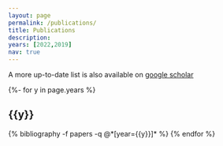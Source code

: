 ```yaml
---
layout: page
permalink: /publications/
title: Publications
description: 
years: [2022,2019]
nav: true
---
```


A more up-to-date list is also available on [google scholar](https://scholar.google.com/citations?user=IaFEAbsAAAAJ)

<!-- _pages/publications.md -->
<div class="publications">

{%- for y in page.years %}
  <h2 class="year">{{y}}</h2>
  {% bibliography -f papers -q @*[year={{y}}]* %}
{% endfor %}

</div>
